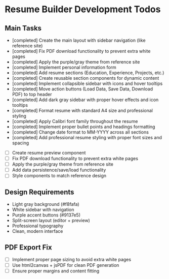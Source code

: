 # Resume Builder Development Todos

## Main Tasks
- [completed] Create the main layout with sidebar navigation (like reference site)
- [completed] Fix PDF download functionality to prevent extra white pages
- [completed] Apply the purple/gray theme from reference site
- [completed] Implement personal information form
- [completed] Add resume sections (Education, Experience, Projects, etc.)
- [completed] Create reusable section components for dynamic content
- [completed] Implement collapsible sidebar with icons and hover tooltips
- [completed] Move action buttons (Load Data, Save Data, Download PDF) to top header
- [completed] Add dark gray sidebar with proper hover effects and icon tooltips
- [completed] Format resume with standard A4 size and professional styling
- [completed] Apply Calibri font family throughout the resume
- [completed] Implement proper bullet points and headings formatting
- [completed] Change date format to MM-YYYY across all sections
- [completed] Add professional resume styling with proper font sizes and spacing
- [ ] Create resume preview component
- [ ] Fix PDF download functionality to prevent extra white pages
- [ ] Apply the purple/gray theme from reference site
- [ ] Add data persistence/save/load functionality
- [ ] Style components to match reference design

## Design Requirements
- Light gray background (#f8fafa)
- White sidebar with navigation
- Purple accent buttons (#9137e5)
- Split-screen layout (editor + preview)
- Professional typography
- Clean, modern interface

## PDF Export Fix
- [ ] Implement proper page sizing to avoid extra white pages
- [ ] Use html2canvas + jsPDF for clean PDF generation
- [ ] Ensure proper margins and content fitting
